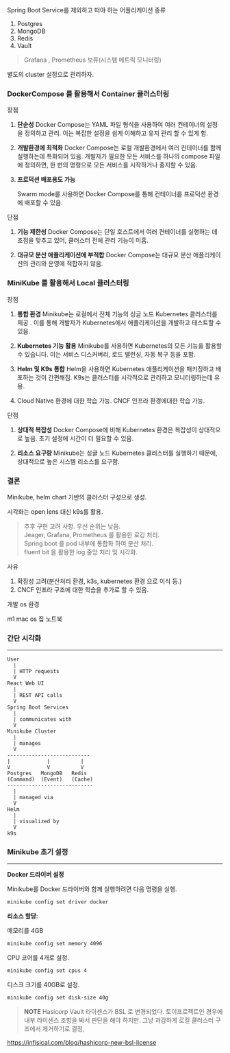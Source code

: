 Spring Boot Service를 제외하고 떠야 하는 어플리케이션 종류

1. Postgres
2. MongoDB
3. Redis
4. Vault

> Grafana , Prometheus 보류(시스템 메트릭 모니터링)

별도의 cluster 설정으로 관리하자.

### DockerCompose 를 활용해서 Container 클러스터링

장점

1. **단순성**
   Docker Compose는 YAML 파일 형식을 사용하여 여러 컨테이너의 설정을 정의하고 관리.
    이는 복잡한 설정을 쉽게 이해하고 유지 관리 할 수 있게 함.

2. **개발환경에 최적화**
   Docker Compose는 로컬 개발환경에서 여러 컨테이너를 함께 실행하는데 특화되어 있음.
    개발자가 필요한 모든 서비스를 하나의 compose 파일에 정의하면, 한 번의 명령으로 모든 서비스를 시작하거나 중지할 수 있음.
  
3. **프로덕션 배포용도 가능**
   
   Swarm mode를 사용하면 Docker Compose를 통해 컨테이너를 프로덕션 환경에 배포할 수 있음.

단점

1. **기능 제한성**
   Docker Compose는 단일 호스트에서 여러 컨테이너를 실행하는 데 초점을 맞추고 있어, 클러스터 전체 관리 기능이 미흡.
    
2. **대규모 분산 애플리케이션에 부적합**
   Docker Compose는 대규모 분산 애플리케이션의 관리와 운영에 적합하지 않음.

### MiniKube 를 활용해서 Local 클러스터링

장점

1. **통합 환경**
   Minikube는 로컬에서 전체 기능의 싱글 노드 Kubernetes 클러스터를 제공 .
   이를 통해 개발자가 Kubernetes에서 애플리케이션을 개발하고 테스트할 수 있음.
    
2. **Kubernetes 기능 활용**
   Minikube를 사용하면 Kubernetes의 모든 기능을 활용할 수 있습니다. 이는 서비스 디스커버리, 로드 밸런싱, 자동 복구 등을 포함.
    
3. **Helm 및 K9s 통합**
   Helm을 사용하면 Kubernetes 애플리케이션을 패키징하고 배포하는 것이 간편해짐.
    K9s는 클러스터를 시각적으로 관리하고 모니터링하는데 유용.

4. Cloud Native 환경에 대한 학습 가능.
   CNCF 인프라 환경에대한 학습 가능.

단점

1. **상대적 복잡성**
   Docker Compose에 비해 Kubernetes 환경은 복잡성이 상대적으로 높음.
    초기 설정에 시간이 더 필요할 수 있음.
    
2. **리소스 요구량**
   Minikube는 싱글 노드 Kubernetes 클러스터를 실행하기 때문에, 상대적으로 높은 시스템 리소스를 요구함.
    
### 결론

Minikube, helm chart 기반의 클러스터 구성으로 생성.

시각화는 open lens 대신 k9s를 활용.

>추후 구현 고려 사항. 우선 순위는 낮음. \
>Jeager, Grafana, Prometheus 를 활용한 로깅 처리. \
>Spring boot 를 pod 내부에 통합화 하여 분산 처리. \
>fluent bit 을 활용한 log 중앙 처리 및 시각화.

사유

1. 확장성 고려(분산처리 환경, k3s, kubernetes 환경 으로 이식 등.)
2. CNCF 인프라 구조에 대한 학습을 추가로 할 수 있음.

개발 os 환경

m1 mac os 집 노트북

### 간단 시각화
---

```text
User
  |
  | HTTP requests
  V
React Web UI
  |
  | REST API calls
  V
Spring Boot Services
  |
  | communicates with
  V
Minikube Cluster
  |
  | manages
  V
---------------------------
|            |          |     
V            V          V     
Postgres   MongoDB   Redis         
(Command)  (Event)   (Cache)
----------------------------
  |
  | managed via
  V
Helm
  |
  | visualized by
  V
k9s
```

### Minikube 초기 설정
---

**Docker 드라이버 설정**

Minikube를 Docker 드라이버와 함께 실행하려면 다음 명령을 실행.

```bash
minikube config set driver docker
```

**리소스 할당**:

메모리를 4GB

```bash
minikube config set memory 4096
```

CPU 코어를 4개로 설정.

```bash
minikube config set cpus 4
```


디스크 크기를 40GB로 설정.

```bash
minikube config set disk-size 40g
```

>**NOTE**
>Hasicorp Vault 라이센스가 BSL 로 변경되었다.
>토이프로젝트인 경우에 내부 라이센스 조항을 봐서 판단을 해야 하지만.
>그냥 과감하게 로컬 클러스터 구조에서 제거하기로 결정,

https://infisical.com/blog/hashicorp-new-bsl-license

